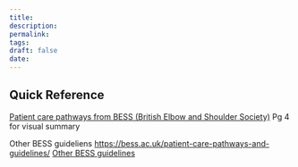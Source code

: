 ```yaml
---
title:
description: 
permalink: 
tags: 
draft: false
date:
---
```


## Quick Reference 
[Patient care pathways from BESS (British Elbow and Shoulder Society)](https://bess.ac.uk/wp-content/uploads/2023/11/singh-et-al-2023-bess-patient-care-pathway-tennis-elbow.pdf) Pg 4 for visual summary 

Other BESS guideliens https://bess.ac.uk/patient-care-pathways-and-guidelines/
[Other BESS guidelines ]()